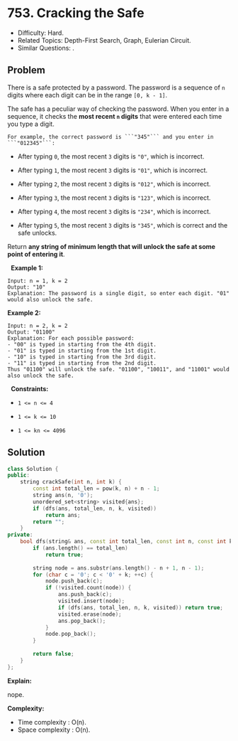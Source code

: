 # 753. Cracking the Safe

- Difficulty: Hard.
- Related Topics: Depth-First Search, Graph, Eulerian Circuit.
- Similar Questions: .

## Problem

There is a safe protected by a password. The password is a sequence of ```n``` digits where each digit can be in the range ```[0, k - 1]```.

The safe has a peculiar way of checking the password. When you enter in a sequence, it checks the **most recent **```n```** digits** that were entered each time you type a digit.


	For example, the correct password is ```"345"``` and you enter in ```"012345"```:

	
		
- After typing ```0```, the most recent ```3``` digits is ```"0"```, which is incorrect.
		
- After typing ```1```, the most recent ```3``` digits is ```"01"```, which is incorrect.
		
- After typing ```2```, the most recent ```3``` digits is ```"012"```, which is incorrect.
		
- After typing ```3```, the most recent ```3``` digits is ```"123"```, which is incorrect.
		
- After typing ```4```, the most recent ```3``` digits is ```"234"```, which is incorrect.
		
- After typing ```5```, the most recent ```3``` digits is ```"345"```, which is correct and the safe unlocks.
	
	


Return **any string of **minimum length** that will unlock the safe **at some point** of entering it**.

 
**Example 1:**

```
Input: n = 1, k = 2
Output: "10"
Explanation: The password is a single digit, so enter each digit. "01" would also unlock the safe.
```

**Example 2:**

```
Input: n = 2, k = 2
Output: "01100"
Explanation: For each possible password:
- "00" is typed in starting from the 4th digit.
- "01" is typed in starting from the 1st digit.
- "10" is typed in starting from the 3rd digit.
- "11" is typed in starting from the 2nd digit.
Thus "01100" will unlock the safe. "01100", "10011", and "11001" would also unlock the safe.
```

 
**Constraints:**


	
- ```1 <= n <= 4```
	
- ```1 <= k <= 10```
	
- ```1 <= kn <= 4096```



## Solution

```C++
class Solution {
public:
    string crackSafe(int n, int k) {
        const int total_len = pow(k, n) + n - 1;
        string ans(n, '0');
        unordered_set<string> visited{ans};
        if (dfs(ans, total_len, n, k, visited))
            return ans;
        return "";
    }
private:
    bool dfs(string& ans, const int total_len, const int n, const int k, unordered_set<string>& visited) {
        if (ans.length() == total_len)
            return true;
        
        string node = ans.substr(ans.length() - n + 1, n - 1);
        for (char c = '0'; c < '0' + k; ++c) {
            node.push_back(c);
            if (!visited.count(node)) {
                ans.push_back(c);
                visited.insert(node);
                if (dfs(ans, total_len, n, k, visited)) return true;
                visited.erase(node);
                ans.pop_back();
            }
            node.pop_back();
        }
        
        return false;
    }
};
```

**Explain:**

nope.

**Complexity:**

* Time complexity : O(n).
* Space complexity : O(n).
